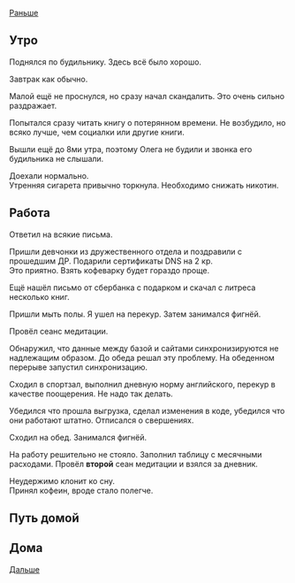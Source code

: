 [Раньше](2020.09.30.md)  
## Утро
Поднялся по будильнику. Здесь всё было хорошо.

Завтрак как обычно.

Малой ещё не проснулся, но сразу начал скандалить. Это очень сильно раздражает.

Попытался сразу читать книгу о потерянном времени. Не возбудило, но всяко лучше, чем социалки или другие книги.

Вышли ещё до 8ми утра, поэтому Олега не будили и звонка его будильника не слышали.

Доехали нормально.  
Утренняя сигарета привычно торкнула. Необходимо снижать никотин.
## Работа
Ответил на всякие письма.

Пришли девчонки из дружественного отдела и поздравили с прошедшим ДР. Подарили сертификаты DNS на 2 кр.  
Это приятно. Взять кофеварку будет гораздо проще.

Ещё нашёл письмо от сбербанка с подарком и скачал с литреса несколько книг.

Пришли мыть полы. Я ушел на перекур. Затем занимался фигнёй.

Провёл сеанс медитации.

Обнаружил, что данные между базой и сайтами синхронизируются не надлежащим образом. До обеда решал эту проблему. На обеденном перерыве запустил синхронизацию.

Сходил в спортзал, выполнил дневную норму английского, перекур в качестве поощерения. Не надо так делать.

Убедился что прошла выгрузка, сделал изменения в коде, убедился что они работают штатно. Отписался о свершениях.

Сходил на обед. Занимался фигнёй.

На работу решительно не стояло. Заполнил таблицу с месячными расходами. Провёл **второй** сеан медитации и взялся за дневник.

Неудержимо клонит ко сну.  
Принял кофеин, вроде стало полегче.
## Путь домой
## Дома
[Дальше](2020.10.02.md)